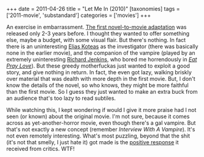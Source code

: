 +++
date = 2011-04-26
title = "Let Me In (2010)"
[taxonomies]
tags = ['2011-movie', 'substandard']
categories = ['movies']
+++

An exercise in embarrassment. [The first novel-to-movie adaptation] was
released only 2-3 years before. I thought they wanted to offer something
else, maybe a budget, with some visual flair. But there's nothing. In
fact there is an uninteresting [Elias Koteas] as the investigator (there
was basically none in the earlier movie), and the companion of the
vampire (played by an extremely uninteresting [Richard Jenkins], who
bored me horrendously in [*Eat Pray Love*]). But these greedy
motherfuckas just wanted to exploit a good story, and give nothing in
return. In fact, the even got lazy, walking briskly over material that
was dealth with more depth in the first movie. But, I don't know the
details of the novel, so who knows, they might be more faithful than the
first movie. So I guess they just wanted to make an extra buck from an
audience that's too lazy to read subtiles.

While watching this, I kept wondering if would I give it more praise had
I not seen (or known) about the original movie. I'm not sure, because
it comes across as yet-another-horror movie, even though there's a gal
vampire. But that's not exactly a new concept (remember *Interview With
A Vampire*). It's not even remotely interesting. What's most puzzling,
beyond that the shit (it's not that smelly, I just hate it) got made is
the [positive response] it received from critics. WTF!

  [The first novel-to-movie adaptation]: @/let-the-right-one-in-2008.md
  [Elias Koteas]: http://en.wikipedia.org/wiki/Elias_Koteas
  [Richard Jenkins]: http://en.wikipedia.org/wiki/Richard_Jenkins
  [*Eat Pray Love*]: @/eat-pray-love-2010.md
  [positive response]: http://en.wikipedia.org/wiki/Let_Me_In_(film)#Critical_response
